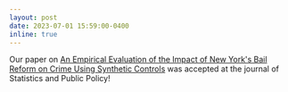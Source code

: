 ```yaml
---
layout: post
date: 2023-07-01 15:59:00-0400
inline: true
---
```


Our paper on [An Empirical Evaluation of the Impact of New York's Bail Reform on Crime Using Synthetic Controls](https://arxiv.org/abs/2111.08664) was accepted at the journal of Statistics and Public Policy! 